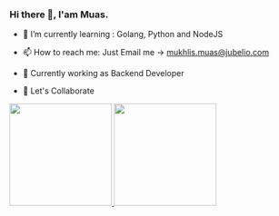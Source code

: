 ### Hi there 👋, I'am Muas.    

- 🌱 I’m currently learning : Golang, Python and NodeJS

- 📫 How to reach me: Just Email me -> mukhlis.muas@jubelio.com

- 💼  Currently working as Backend Developer

- 🔭 Let's Collaborate



<a href="#">
  <img height="180em" src="https://github-readme-stats.vercel.app/api?username=MukhlisMuas-jubelio&theme=dark&show_icons=true" />
  <img height="180em" src="https://github-readme-stats.vercel.app/api/top-langs/?username=MukhlisMuas-jubelio&theme=dark&layout=compact" />
</a>
